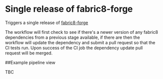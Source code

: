 # Single release of fabric8-forge

Triggers a single release of [fabric8-forge](https://github.com/fabric8io/fabric8-forge)

The workflow will first check to see if there's a newer version of any fabric8 dependencies from a previous stage available, if there are then the workflow will update the dependency and submit a pull request so that the CI tests run.  Upon success of the CI job the dependency update pull request will be merged.

##Example pipeline view

TBC
